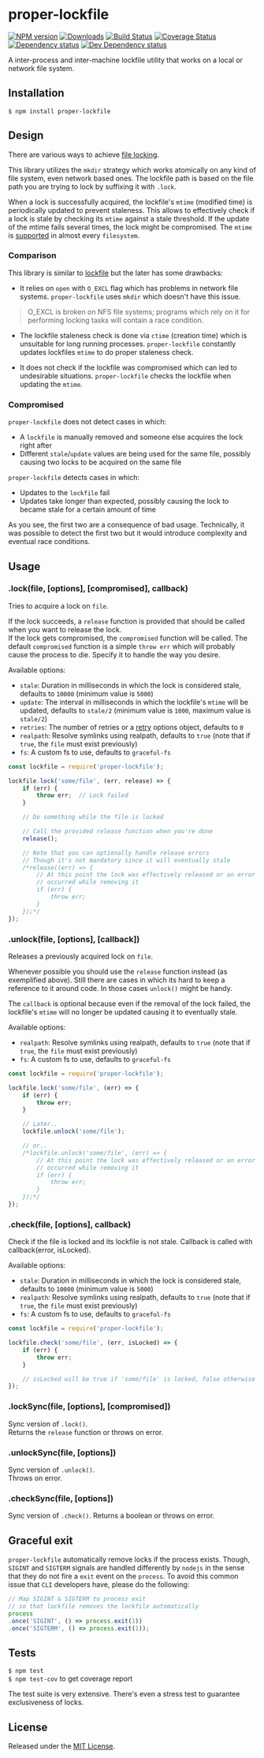 # proper-lockfile

[![NPM version][npm-image]][npm-url] [![Downloads][downloads-image]][npm-url] [![Build Status][travis-image]][travis-url] [![Coverage Status][coveralls-image]][coveralls-url] [![Dependency status][david-dm-image]][david-dm-url] [![Dev Dependency status][david-dm-dev-image]][david-dm-dev-url]

[npm-url]:https://npmjs.org/package/proper-lockfile
[downloads-image]:http://img.shields.io/npm/dm/proper-lockfile.svg
[npm-image]:http://img.shields.io/npm/v/proper-lockfile.svg
[travis-url]:https://travis-ci.org/IndigoUnited/node-proper-lockfile
[travis-image]:http://img.shields.io/travis/IndigoUnited/node-proper-lockfile/master.svg
[coveralls-url]:https://coveralls.io/r/IndigoUnited/node-proper-lockfile
[coveralls-image]:https://img.shields.io/coveralls/IndigoUnited/node-proper-lockfile/master.svg
[david-dm-url]:https://david-dm.org/IndigoUnited/node-proper-lockfile
[david-dm-image]:https://img.shields.io/david/IndigoUnited/node-proper-lockfile.svg
[david-dm-dev-url]:https://david-dm.org/IndigoUnited/node-proper-lockfile#info=devDependencies
[david-dm-dev-image]:https://img.shields.io/david/dev/IndigoUnited/node-proper-lockfile.svg

A inter-process and inter-machine lockfile utility that works on a local or network file system.


## Installation

`$ npm install proper-lockfile`


## Design

There are various ways to achieve [file locking](http://en.wikipedia.org/wiki/File_locking).

This library utilizes the `mkdir` strategy which works atomically on any kind of file system, even network based ones.
The lockfile path is based on the file path you are trying to lock by suffixing it with `.lock`.

When a lock is successfully acquired, the lockfile's `mtime` (modified time) is periodically updated to prevent staleness. This allows to effectively check if a lock is stale by checking its `mtime` against a stale threshold. If the update of the mtime fails several times, the lock might be compromised. The `mtime` is [supported](http://en.wikipedia.org/wiki/Comparison_of_file_systems) in almost every `filesystem`.


### Comparison

This library is similar to [lockfile](https://github.com/isaacs/lockfile) but the later has some drawbacks:

- It relies on `open` with `O_EXCL` flag which has problems in network file systems. `proper-lockfile` uses `mkdir` which doesn't have this issue.

> O_EXCL is broken on NFS file systems; programs which rely on it for performing locking tasks will contain a race condition.

- The lockfile staleness check is done via `ctime` (creation time) which is unsuitable for long running processes. `proper-lockfile` constantly updates lockfiles `mtime` to do proper staleness check.

- It does not check if the lockfile was compromised which can led to undesirable situations. `proper-lockfile` checks the lockfile when updating the `mtime`.


### Compromised

`proper-lockfile` does not detect cases in which:

- A `lockfile` is manually removed and someone else acquires the lock right after
- Different `stale`/`update` values are being used for the same file, possibly causing two locks to be acquired on the same file

`proper-lockfile` detects cases in which:

- Updates to the `lockfile` fail
- Updates take longer than expected, possibly causing the lock to became stale for a certain amount of time


As you see, the first two are a consequence of bad usage. Technically, it was possible to detect the first two but it would introduce complexity and eventual race conditions.


## Usage

### .lock(file, [options], [compromised], callback)

Tries to acquire a lock on `file`.

If the lock succeeds, a `release` function is provided that should be called when you want to release the lock.   
If the lock gets compromised, the `compromised` function will be called. The default `compromised` function is a simple `throw err` which will probably cause the process to die. Specify it to handle the way you desire.

Available options:

- `stale`: Duration in milliseconds in which the lock is considered stale, defaults to `10000` (minimum value is `5000`)
- `update`: The interval in milliseconds in which the lockfile's `mtime` will be updated, defaults to `stale/2` (minimum value is `1000`, maximum value is `stale/2`)
- `retries`: The number of retries or a [retry](https://www.npmjs.org/package/retry) options object, defaults to `0`
- `realpath`: Resolve symlinks using realpath, defaults to `true` (note that if `true`, the `file` must exist previously)
- `fs`: A custom fs to use, defaults to `graceful-fs`


```js
const lockfile = require('proper-lockfile');

lockfile.lock('some/file', (err, release) => {
    if (err) {
        throw err;  // Lock failed
    }

    // Do something while the file is locked

    // Call the provided release function when you're done
    release();

    // Note that you can optionally handle release errors
    // Though it's not mandatory since it will eventually stale
    /*release((err) => {
        // At this point the lock was effectively released or an error
        // occurred while removing it
        if (err) {
            throw err;
        }
    });*/
});
```


### .unlock(file, [options], [callback])

Releases a previously acquired lock on `file`.

Whenever possible you should use the `release` function instead (as exemplified above). Still there are cases in which its hard to keep a reference to it around code. In those cases `unlock()` might be handy.

The `callback` is optional because even if the removal of the lock failed, the lockfile's `mtime` will no longer be updated causing it to eventually stale.

Available options:

- `realpath`: Resolve symlinks using realpath, defaults to `true` (note that if `true`, the `file` must exist previously)
- `fs`: A custom fs to use, defaults to `graceful-fs`


```js
const lockfile = require('proper-lockfile');

lockfile.lock('some/file', (err) => {
    if (err) {
        throw err;
    }

    // Later..
    lockfile.unlock('some/file');

    // or..
    /*lockfile.unlock('some/file', (err) => {
        // At this point the lock was effectively released or an error
        // occurred while removing it
        if (err) {
            throw err;
        }
    });*/
});
```

### .check(file, [options], callback)

Check if the file is locked and its lockfile is not stale. Callback is called with callback(error, isLocked).

Available options:

- `stale`: Duration in milliseconds in which the lock is considered stale, defaults to `10000` (minimum value is `5000`)
- `realpath`: Resolve symlinks using realpath, defaults to `true` (note that if `true`, the `file` must exist previously)
- `fs`: A custom fs to use, defaults to `graceful-fs`


```js
const lockfile = require('proper-lockfile');

lockfile.check('some/file', (err, isLocked) => {
    if (err) {
        throw err;
    }

    // isLocked will be true if 'some/file' is locked, false otherwise
});
```

### .lockSync(file, [options], [compromised])

Sync version of `.lock()`.   
Returns the `release` function or throws on error.


### .unlockSync(file, [options])

Sync version of `.unlock()`.   
Throws on error.

### .checkSync(file, [options])

Sync version of `.check()`.
Returns a boolean or throws on error.


## Graceful exit

`proper-lockfile` automatically remove locks if the process exists. Though, `SIGINT` and `SIGTERM` signals
are handled differently by `nodejs` in the sense that they do not fire a `exit` event on the `process`.
To avoid this common issue that `CLI` developers have, please do the following:


```js
// Map SIGINT & SIGTERM to process exit
// so that lockfile removes the lockfile automatically
process
.once('SIGINT', () => process.exit(1))
.once('SIGTERM', () => process.exit(1));
```


## Tests

`$ npm test`   
`$ npm test-cov` to get coverage report

The test suite is very extensive. There's even a stress test to guarantee exclusiveness of locks.


## License

Released under the [MIT License](http://www.opensource.org/licenses/mit-license.php).
